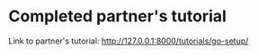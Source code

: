 # Completed partner's tutorial
Link to partner's tutorial: http://127.0.0.1:8000/tutorials/go-setup/